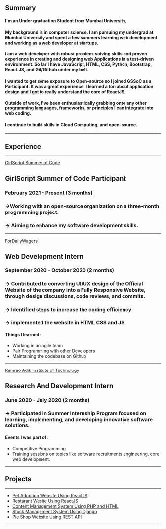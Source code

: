 ## Summary

#### I'm an Under graduation Student from Mumbai University,

#### My background is in computer science. I am pursuing my undergrad at Mumbai University and spent a few summers learning web development and working as a web developer at startups.

#### I am a web developer with robust problem-solving skills and proven experience in creating and designing web Applications in a test-driven environment. So far I have JavaScript, HTML, CSS, Python, Bootstrap, React.JS, and Git/Github under my belt.

#### I wanted to get some exposure to Open-source so I joined GSSoC as a Participant. It was a great experience. I learned a ton about application design and I got to really understand the core of ReactJS.

#### Outside of work, I've been enthusiastically grabbing onto any other programming languages, frameworks, or principles I can integrate into web coding.

#### I continue to build skills in Cloud Computing, and open-source.

---
## Experience

---
[GirlScript Summer of Code](pdf/gssoc.pdf)
## GirlScript Summer of Code Participant
### February 2021 - Present (3 months)
### ->Working with an open-source organization on a three-month programming project.
### -> Aiming to enhance my software development skills.

---
[ForDailyWagers](/pdf/fordaily.pdf)
## Web Development Intern
### September 2020 - October 2020 (2 months)
### -> Contributed to converting UI/UX design of the Official Website of the company into a Fully Responsive Website, through design discussions, code reviews, and commits.
### -> Identified steps to increase the coding efficiency
### -> implemented the website in HTML CSS and JS

#### Things I learned:
- Working in an agile team
- Pair Programming with other Developers
- Maintaining the codebase on Github

---
[Ramrao Adik Institute of Technology](/pdf/rait.pdf)
## Research And Development Intern
### June 2020 - July 2020 (2 months)
### -> Participated in Summer Internship Program focused on learning, implementing, and developing innovative software solutions.
#### Events I was part of:
- Competitive Programming
- Training sessions on topics like software recruitments engineering, core web
development.

---

## Projects

---
- [Pet Adoption Website Using ReactJS](images/pet.png)
- [Restarant Wesite Using ReactJS](images/rest.png)
- [Content Management System Using PHP and HTML](images/bank.png)
- [Stock Management System Using Django](images/stock.jpg)
- [Pie Shop Website Using REST API](images/pieshop.png)


---




